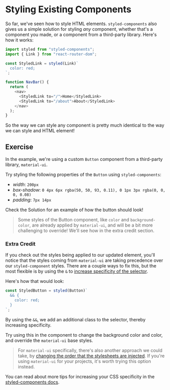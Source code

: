 # Styling Existing Components

So far, we've seen how to style HTML elements. `styled-components` also gives us
a simple solution for styling _any_ component, whether that's a component you
made, or a component from a third-party library. Here's how it works:

```js
import styled from "styled-components";
import { Link } from "react-router-dom";

const StyledLink = styled(Link)`
  color: red;
`;

function NavBar() {
  return (
    <nav>
      <StyledLink to="/">Home</StyledLink>
      <StyledLink to="/about">About</StyledLink>
    </nav>
  );
}
```

So the way we can style any component is pretty much identical to the way we can
style and HTML element!

## Exercise

In the example, we're using a custom `Button` component from a third-party
library, `material-ui`.

Try styling the following properties of the `Button` using `styled-components`:

- _width_: `200px`
- _box-shadow_:
  `0 4px 6px rgba(50, 50, 93, 0.11), 0 1px 3px rgba(0, 0, 0, 0.08)`
- _padding_: `7px 14px`

Check the Solution for an example of how the button should look!

> Some styles of the Button component, like `color` and `background-color`, are
> already applied by `material-ui`, and will be a bit more challenging to
> override! We'll see how in the extra credit section.

### Extra Credit

If you check out the styles being applied to our updated element, you'll notice
that the styles coming from `material-ui` are taking precedence over our
`styled-component` styles. There are a couple ways to fix this, but the most
flexible is by using the `&` to
[increase specificity of the selector](https://styled-components.com/docs/faqs#how-can-i-override-styles-with-higher-specificity).

Here's how that would look:

```js
const StyledButton = styled(Button)`
  && {
    color: red;
  }
`;
```

By using the `&&`, we add an additional class to the selector, thereby
increasing specificity.

Try using this in the component to change the background color and color, and
override the `material-ui` base styles.

> For `material-ui` specifically, there's also another approach we could take,
> by
> [changing the order that the stylesheets are injected](https://material-ui.com/guides/interoperability/#controlling-priority-3).
> If you're using `material-ui` for your projects, it's worth trying this option
> instead.

You can read about more tips for increasing your CSS specificity in the
[styled-components docs](https://styled-components.com/docs/advanced#issues-with-specificity).
